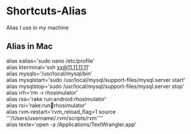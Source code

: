 Shortcuts-Alias
===============

Alias I use in my machine

Alias in Mac
------------
alias ealias='sudo nano /etc/profile' <br />
alias kterminal='ssh xx@11.11.11.11'<br />
alias mysqls='/usr/local/mysql/bin'<br />
alias mysqlstart='sudo /usr/local/mysql/support-files/mysql.server start'<br />
alias mysqlstop='sudo /usr/local/mysql/support-files/mysql.server stop'<br />
alias rrh='rm -r rhosimulator'<br />
alias rsa='rake run:android:rhosimulator'<br />
alias rsi='rake:run:iphone:rhosimulator'<br />
alias rvm-restart='rvm_reload_flag=1 source '\''/Users/username/.rvm/scripts/rvm'\'''<br />
alias texte='open -a /Applications/TextWrangler.app'<br />
